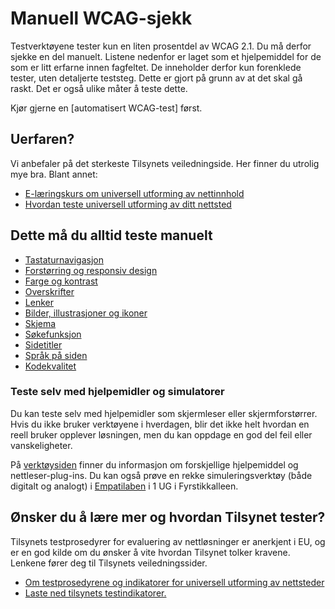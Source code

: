# Manuell WCAG-sjekk

Testverktøyene tester kun en liten prosentdel av WCAG 2.1. Du må derfor sjekke en del manuelt. Listene nedenfor er laget som et hjelpemiddel for de som er litt erfarne innen fagfeltet. De inneholder derfor kun forenklede tester, uten detaljerte teststeg. Dette er gjort på grunn av at det skal gå raskt. Det er også ulike måter å teste dette.   

Kjør gjerne en [automatisert WCAG-test] først.
 
## Uerfaren?  

Vi anbefaler på det sterkeste Tilsynets veiledningside. Her finner du utrolig mye bra. Blant annet: 
- [E-læringskurs om universell utforming av nettinnhold](https://uu.difi.no/krav-og-regelverk/kom-i-gang/e-laeringskurs-om-universell-utforming-av-nettinnhold)
- [Hvordan teste universell utforming av ditt nettsted](https://uu.difi.no/krav-og-regelverk/kom-i-gang/hvordan-teste-universell-utforming-av-ditt-nettsted)


## Dette må du alltid teste manuelt

- [Tastaturnavigasjon](/hvordan-faa-det-til/UU-testing/manuell-testing/tastaturnavigasjon.md)
- [Forstørring og responsiv design](/hvordan-faa-det-til/UU-testing/manuell-testing/forstørring.md)
- [Farge og kontrast](/hvordan-faa-det-til/UU-testing/manuell-testing/fargekontrast.md)
- [Overskrifter](/hvordan-faa-det-til/UU-testing/manuell-testing/overskrifter.md)
- [Lenker](/hvordan-faa-det-til/UU-testing/manuell-testing/lenker.md)
- [Bilder, illustrasjoner og ikoner](/hvordan-faa-det-til/UU-testing/manuell-testing/bilder.md)
- [Skjema](/hvordan-faa-det-til/UU-testing/manuell-testing/skjema.md)
- [Søkefunksjon](/hvordan-faa-det-til/UU-testing/manuell-testing/søkefunksjon.md)
- [Sidetitler](/hvordan-faa-det-til/UU-testing/manuell-testing/sidetitler.md)
- [Språk på siden](/hvordan-faa-det-til/UU-testing/manuell-testing/språk.md)
- [Kodekvalitet](/hvordan-faa-det-til/UU-testing/manuell-testing/kodekvalitet.md)


### Teste selv med hjelpemidler og simulatorer
Du kan teste selv med hjelpemidler som skjermleser eller skjermforstørrer. Hvis du ikke bruker verktøyene i hverdagen, blir det ikke helt hvordan en reell bruker opplever løsningen, men du kan oppdage en god del feil eller vanskeligheter.

På [verktøysiden](/hvordan-faa-det-til/UU-testing/verktøykasse.md) finner du informasjon om forskjellige hjelpemiddel og nettleser-plug-ins. 
Du kan også prøve en rekke simuleringsverktøy (både digitalt og analogt) i [Empatilaben](/hvordan-faa-det-til/UU-testing/empatilab.md) i 1 UG i Fyrstikkalleen. 


## Ønsker du å lære mer og hvordan Tilsynet tester?
Tilsynets testprosedyrer for evaluering av nettløsninger er anerkjent i EU, og er en god kilde om du ønsker å vite hvordan Tilsynet tolker kravene.  Lenkene fører deg til Tilsynets veiledningssider.

- [Om testprosedyrene og indikatorer for universell utforming av nettsteder](https://uu.difi.no/krav-og-regelverk/testprosedyrar-nettstader/om-testprosedyrar-og-indikatorar-universell-utforming-av-nettstader)
- [Laste ned tilsynets testindikatorer.](https://uu.difi.no/krav-og-regelverk/testprosedyrar-nettstader)
